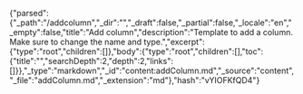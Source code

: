 {"parsed":{"_path":"/addcolumn","_dir":"","_draft":false,"_partial":false,"_locale":"en","_empty":false,"title":"Add column","description":"Template to add a column. Make sure to change the name and type.","excerpt":{"type":"root","children":[]},"body":{"type":"root","children":[],"toc":{"title":"","searchDepth":2,"depth":2,"links":[]}},"_type":"markdown","_id":"content:addColumn.md","_source":"content","_file":"addColumn.md","_extension":"md"},"hash":"vYIOFKfQD4"}